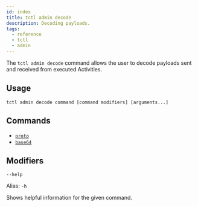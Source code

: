 ```yaml
---
id: index
title: tctl admin decode
description: Decoding payloads.
tags:
  - reference
  - tctl
  - admin
---
```


The `tctl admin decode` command allows the user to decode payloads sent and received from executed Activities.

## Usage

`tctl admin decode command [command modifiers] [arguments...]`

## Commands

- [`proto`](/docs/tctl/admin/decode/proto)
- [`base64`](/docs/tctl/admin/decode/base64)

## Modifiers

`--help`

Alias: `-h`

Shows helpful information for the given command.